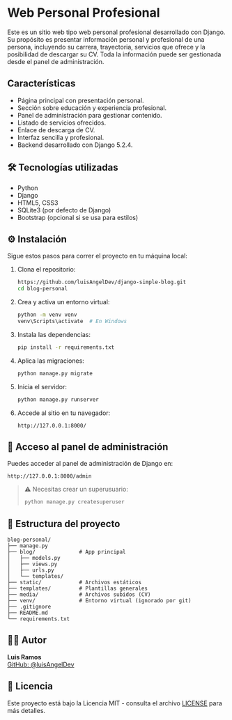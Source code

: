 # Web Personal Profesional

Este es un sitio web tipo web personal profesional desarrollado con Django. Su propósito es presentar información personal y profesional de una persona, incluyendo su carrera, trayectoria, servicios que ofrece y la posibilidad de descargar su CV. Toda la información puede ser gestionada desde el panel de administración.

## Características

- Página principal con presentación personal.
- Sección sobre educación y experiencia profesional.
- Panel de administración para gestionar contenido.
- Listado de servicios ofrecidos.
- Enlace de descarga de CV.
- Interfaz sencilla y profesional.
- Backend desarrollado con Django 5.2.4.

## 🛠️ Tecnologías utilizadas

- Python
- Django
- HTML5, CSS3
- SQLite3 (por defecto de Django)
- Bootstrap (opcional si se usa para estilos)

## ⚙️ Instalación

Sigue estos pasos para correr el proyecto en tu máquina local:

1. Clona el repositorio:
   ```bash
   https://github.com/luisAngelDev/django-simple-blog.git
   cd blog-personal
   ```

2. Crea y activa un entorno virtual:
   ```bash
   python -m venv venv
   venv\Scripts\activate  # En Windows
   ```

3. Instala las dependencias:
   ```bash
   pip install -r requirements.txt
   ```

4. Aplica las migraciones:
   ```bash
   python manage.py migrate
   ```

5. Inicia el servidor:
   ```bash
   python manage.py runserver
   ```

6. Accede al sitio en tu navegador:
   ```
   http://127.0.0.1:8000/
   ```

## 🔐 Acceso al panel de administración

Puedes acceder al panel de administración de Django en:

```
http://127.0.0.1:8000/admin
```

> ⚠️ Necesitas crear un superusuario:
> ```bash
> python manage.py createsuperuser
> ```

## 📂 Estructura del proyecto

```
blog-personal/
├── manage.py
├── blog/              # App principal
│   ├── models.py
│   ├── views.py
│   ├── urls.py
│   └── templates/
├── static/            # Archivos estáticos
├── templates/         # Plantillas generales
├── media/             # Archivos subidos (CV)
├── venv/              # Entorno virtual (ignorado por git)
├── .gitignore
├── README.md
└── requirements.txt
```

## 👨‍💻 Autor

**Luis Ramos**  
[GitHub: @luisAngelDev](https://github.com/luisAngelDev) 

## 📄 Licencia
Este proyecto está bajo la Licencia MIT - consulta el archivo [LICENSE](./LICENSE) para más detalles.
